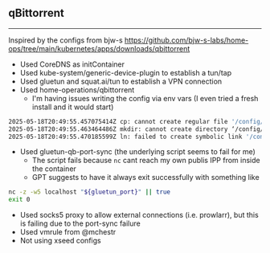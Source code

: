 ## qBittorrent
---

Inspired by the configs from bjw-s https://github.com/bjw-s-labs/home-ops/tree/main/kubernetes/apps/downloads/qbittorrent
- Used CoreDNS as initContainer
- Used kube-system/generic-device-plugin to establish a tun/tap
- Used gluetun and squat.ai/tun to establish a VPN connection
- Used home-operations/qbittorrent
  - I'm having issues writing the config via env vars (I even tried a fresh install and it would start)
```bash
2025-05-18T20:49:55.457075414Z cp: cannot create regular file '/config/qBittorrent/qBittorrent.conf': Permission denied
2025-05-18T20:49:55.463464486Z mkdir: cannot create directory ‘/config/qBittorrent/logs’: Permission denied
2025-05-18T20:49:55.470185599Z ln: failed to create symbolic link '/config/qBittorrent/logs/qbittorrent.log': No such file or directory
```
- Used gluetun-qb-port-sync (the underlying script seems to fail for me)
  - The script fails because `nc` cant reach my own publis IPP from inside the container
  - GPT suggests to have it always exit successfully with something like
```bash
nc -z -w5 localhost "${gluetun_port}" || true
exit 0
```
- Used socks5 proxy to allow external connections (i.e. prowlarr), but this is failing due to the port-sync failure
- Used vmrule from @mchestr
- Not using xseed configs
